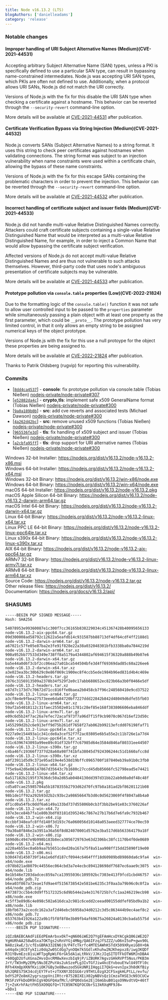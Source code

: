 ```yaml
---
title: Node v16.13.2 (LTS)
blogAuthors: ['danielleadams']
category: 'release'
---
```


### Notable changes

#### Improper handling of URI Subject Alternative Names (Medium)(CVE-2021-44531)

Accepting arbitrary Subject Alternative Name (SAN) types, unless a PKI is specifically defined to use a particular SAN type, can result in bypassing name-constrained intermediates. Node.js was accepting URI SAN types, which PKIs are often not defined to use. Additionally, when a protocol allows URI SANs, Node.js did not match the URI correctly.

Versions of Node.js with the fix for this disable the URI SAN type when checking a certificate against a hostname. This behavior can be reverted through the `--security-revert` command-line option.

More details will be available at [CVE-2021-44531](https://cve.mitre.org/cgi-bin/cvename.cgi?name=CVE-2021-44531) after publication.

#### Certificate Verification Bypass via String Injection (Medium)(CVE-2021-44532)

Node.js converts SANs (Subject Alternative Names) to a string format. It uses this string to check peer certificates against hostnames when validating connections. The string format was subject to an injection vulnerability when name constraints were used within a certificate chain, allowing the bypass of these name constraints.

Versions of Node.js with the fix for this escape SANs containing the problematic characters in order to prevent the injection. This behavior can be reverted through the `--security-revert` command-line option.

More details will be available at [CVE-2021-44532](https://cve.mitre.org/cgi-bin/cvename.cgi?name=CVE-2021-44532) after publication.

#### Incorrect handling of certificate subject and issuer fields (Medium)(CVE-2021-44533)

Node.js did not handle multi-value Relative Distinguished Names correctly. Attackers could craft certificate subjects containing a single-value Relative Distinguished Name that would be interpreted as a multi-value Relative Distinguished Name, for example, in order to inject a Common Name that would allow bypassing the certificate subject verification.

Affected versions of Node.js do not accept multi-value Relative Distinguished Names and are thus not vulnerable to such attacks themselves. However, third-party code that uses node's ambiguous presentation of certificate subjects may be vulnerable.

More details will be available at [CVE-2021-44533](https://cve.mitre.org/cgi-bin/cvename.cgi?name=CVE-2021-44533) after publication.

#### Prototype pollution via `console.table` properties (Low)(CVE-2022-21824)

Due to the formatting logic of the `console.table()` function it was not safe to allow user controlled input to be passed to the `properties` parameter while simultaneously passing a plain object with at least one property as the first parameter, which could be `__proto__`. The prototype pollution has very limited control, in that it only allows an empty string to be assigned numerical keys of the object prototype.

Versions of Node.js with the fix for this use a null protoype for the object these properties are being assigned to.

More details will be available at [CVE-2022-21824](https://cve.mitre.org/cgi-bin/cvename.cgi?name=CVE-2022-21824) after publication.

Thanks to Patrik Oldsberg (rugvip) for reporting this vulnerability.

### Commits

* \[[`8dd4ca4537`](https://github.com/nodejs/node/commit/8dd4ca4537)] - **console**: fix prototype pollution via console.table (Tobias Nießen) [nodejs-private/node-private#307](https://github.com/nodejs-private/node-private/pull/307)
* \[[`e52882da4c`](https://github.com/nodejs/node/commit/e52882da4c)] - **crypto,tls**: implement safe x509 GeneralName format (Tobias Nießen) [nodejs-private/node-private#300](https://github.com/nodejs-private/node-private/pull/300)
* \[[`9a0a189b0b`](https://github.com/nodejs/node/commit/9a0a189b0b)] - **src**: add cve reverts and associated tests (Michael Dawson) [nodejs-private/node-private#300](https://github.com/nodejs-private/node-private/pull/300)
* \[[`4a262d42bc`](https://github.com/nodejs/node/commit/4a262d42bc)] - **src**: remove unused x509 functions (Tobias Nießen) [nodejs-private/node-private#300](https://github.com/nodejs-private/node-private/pull/300)
* \[[`965536fe3d`](https://github.com/nodejs/node/commit/965536fe3d)] - **tls**: fix handling of x509 subject and issuer (Tobias Nießen) [nodejs-private/node-private#300](https://github.com/nodejs-private/node-private/pull/300)
* \[[`a2cbfa95ff`](https://github.com/nodejs/node/commit/a2cbfa95ff)] - **tls**: drop support for URI alternative names (Tobias Nießen) [nodejs-private/node-private#300](https://github.com/nodejs-private/node-private/pull/300)

Windows 32-bit Installer: https://nodejs.org/dist/v16.13.2/node-v16.13.2-x86.msi<br>
Windows 64-bit Installer: https://nodejs.org/dist/v16.13.2/node-v16.13.2-x64.msi<br>
Windows 32-bit Binary: https://nodejs.org/dist/v16.13.2/win-x86/node.exe<br>
Windows 64-bit Binary: https://nodejs.org/dist/v16.13.2/win-x64/node.exe<br>
macOS 64-bit Installer: https://nodejs.org/dist/v16.13.2/node-v16.13.2.pkg<br>
macOS Apple Silicon 64-bit Binary: https://nodejs.org/dist/v16.13.2/node-v16.13.2-darwin-arm64.tar.gz<br>
macOS Intel 64-bit Binary: https://nodejs.org/dist/v16.13.2/node-v16.13.2-darwin-x64.tar.gz<br>
Linux 64-bit Binary: https://nodejs.org/dist/v16.13.2/node-v16.13.2-linux-x64.tar.xz<br>
Linux PPC LE 64-bit Binary: https://nodejs.org/dist/v16.13.2/node-v16.13.2-linux-ppc64le.tar.xz<br>
Linux s390x 64-bit Binary: https://nodejs.org/dist/v16.13.2/node-v16.13.2-linux-s390x.tar.xz<br>
AIX 64-bit Binary: https://nodejs.org/dist/v16.13.2/node-v16.13.2-aix-ppc64.tar.gz<br>
ARMv7 32-bit Binary: https://nodejs.org/dist/v16.13.2/node-v16.13.2-linux-armv7l.tar.xz<br>
ARMv8 64-bit Binary: https://nodejs.org/dist/v16.13.2/node-v16.13.2-linux-arm64.tar.xz<br>
Source Code: https://nodejs.org/dist/v16.13.2/node-v16.13.2.tar.gz<br>
Other release files: https://nodejs.org/dist/v16.13.2/<br>
Documentation: https://nodejs.org/docs/v16.13.2/api/

### SHASUMS

```
-----BEGIN PGP SIGNED MESSAGE-----
Hash: SHA256

54078953e99360087e1c300f7cc36165b838229034c451367428b40095656133  node-v16.13.2-aix-ppc64.tar.gz
09d300008ad58792c12622a5eafdb14c931587bb88713df4df64cdf4ff2188d1  node-v16.13.2-darwin-arm64.tar.gz
a67021c57fe05e87ba2e3fe91f828e22a38a032048301bfb3338ba0a7844219d  node-v16.13.2-darwin-arm64.tar.xz
900a952bb77533d349e738ff8a5179a4344802af694615f36320a888b49b07e6  node-v16.13.2-darwin-x64.tar.gz
ba5e44a0d6f3cbf2cc06ea27a01bca544504bfe3d4ff69369dad85c60a226ee6  node-v16.13.2-darwin-x64.tar.xz
a3e023ea3bc30b629c0e86f069c1900ec8f4ccb5ede1984b96ed831d4b4c469e  node-v16.13.2-headers.tar.gz
2076c3156913509a2378b34f529f2e0c17abb688652ec823b66a3b0f0466e5df  node-v16.13.2-headers.tar.xz
e87d7c173d7c70672d71cc816ffe0baea2b0458cb7f96c248560410e9cd37522  node-v16.13.2-linux-arm64.tar.gz
a3cf8e4e9fbea27573eee6da84720bf7227ddd22842b842d48049d6dfe55fb03  node-v16.13.2-linux-arm64.tar.xz
59af2a54018112c31faec25502e01c1781c28ef85e168f383806606eba846ddf  node-v16.13.2-linux-armv7l.tar.gz
e09c6d5b24f7ac26a7efec72acaf973f7a96d7f15f9cb9078c067d16ef23d50c  node-v16.13.2-linux-armv7l.tar.xz
1455299d2b2c6e913eff9d75b261df7658f27ab062b99213efcdd076198faf71  node-v16.13.2-linux-ppc64le.tar.gz
9227a9e154493a1c341cde8a3cef52f7f2ac03805e6b5a55e2c11b726e1a77d4  node-v16.13.2-linux-ppc64le.tar.xz
331c6396743093a99ee89c01df32bff7c67985d64e3584d846af80331ee44507  node-v16.13.2-linux-s390x.tar.gz
c4ba46fc19366f7377d28a60a98f741bfa38045d7924306244c51d1660afcc8d  node-v16.13.2-linux-s390x.tar.xz
a0f23911d5d9c371e95ad19e4e538d19bffc0965700f187840eb39a91b0c3fb0  node-v16.13.2-linux-x64.tar.gz
7f5e9a42d6e86147867d35643c7b1680c27ccd45db85666fc52798ead5e74421  node-v16.13.2-linux-x64.tar.xz
6a517182b2195f37636dc50a2d65ab0484130dd397d31bb22ab9d0a0df48c48f  node-v16.13.2.pkg
cd5a07cae25985704a5b1878355b2793d62d70fc97b8a181ad2bf86201121b08  node-v16.13.2.tar.gz
98b1de1ff92a292b93d2b2c93bc2a98656647b3d0c0d5623069f4f8047a8b4a0  node-v16.13.2.tar.xz
df1cd0a54fbc0ddf6a6149a133bd737d55806b0cb3f3bb2be91e03c3760226af  node-v16.13.2-win-x64.7z
107e3ece84b7fa1e80b3bdf03181d395246c7867e27b17b6d7e6fa9c7932b467  node-v16.13.2-win-x64.zip
8ccbbf348eafc8ffd140f3d193c76a060056d10148a053aeed327774ce70ec59  node-v16.13.2-win-x86.7z
79a30a8f846e2a3951a36a56f8d824070001d5762e3ba517d6b563364179a18f  node-v16.13.2-win-x86.zip
1690d6c4947e9b998b183b8eca3056729763e63d2306bc38fc1170b4f0de0689  node-v16.13.2-x64.msi
a220a4b55ec0a6b9aa7b5651cded20a167a75f8a51aa908ff15dd25890f19e00  node-v16.13.2-x86.msi
b30d47d1450739f14a1e6dfd187cf0944c6464fff18d60989bd89860da6c9fa4  win-x64/node.exe
c078b821ad8079c44556ec064cbd3a7e4ecbc894128698df7687ec6aae9c3075  win-x64/node.lib
8e1b546e7203dadcec859a7ca13955036c109592bc7303e413f9fcd1cbd46757  win-x64/node_pdb.7z
b6ea03f867a72eae1fd9ae4f5156738542e581be6235c3f0aa3a79b96c0c0f2a  win-x64/node_pdb.zip
4473873cc5b4c0d9ff5172325c6d9b544e2a4e3176725b7cfc1aa246219ecb98  win-x86/node.exe
4c5ff3e89d6c4e098c502a616dca2c981c6cedd2ceead00155ddfef05bd9a1b2  win-x86/node.lib
18bfb673a2cecdc162a3af2d46ebc56958a34d0212c3d5c863444b9ec4aef8c2  win-x86/node_pdb.7z
653763b41926a122a9b1f5f8f8f8e3b09fb4af69675a26024a0130cbada5575d  win-x86/node_pdb.zip
-----BEGIN PGP SIGNATURE-----

iQIzBAEBCAAdFiEEdPEmArbxxOkT+qN606iWE2Q7YgEFAmHcxDYACgkQ06iWE2Q7
YgHURhAA258wDSxa7OKTgs2sRnVYGj4MNg/QA6IFzqJfSZZZ/uO6nI5oP+gwx90L
N48zikwE/3/cfEsGBRA332EN6j9/P4TcTkrfc4MTESAWhKSTdX509XRyeiG0X+0A
u44qdxj8CEfykIiz0dq2w0SCdGg7ynOQm7kSGdlvKhuhw2NJKhepxz8/iwg3KQDf
R31YBvmEzc81sLWFTpgRpWiF6rGk5dA1aLtRkV/JJKcJIqSITDTFkOTW6MJnDBA4
+60QgD2UfuXGnaZHvsQvcRM8wXevzbIq9jP/iZBURK7AgvzGHkRVPf5Nus/PKB3m
JrY/TW3nMy2EMySNu3EZPuYAs2ukSzePLg3IvTGfJiw4kcEYvbouEYwlU49TFl0c
RFh4XmQpXKNfKxiiOK7GBy3e8Bwuzod5GkUNR1IHqgiI7QkG+evnIpx3h8dKfBiy
UhJQRES75K34cdjEY7Fxt+zTXXNYJDIGG6rz9THtL0zgX2CFSxgkHLPtLL/evfu/
bdYS2PZe8mX2ygrszppVniIRtcr8752BIXEiX02pNBVsQz1CmzaTHSE3cN93CUCw
MKSFzVFkDoDR9nIgV4DGFQ4afMcl/dPQ0dsGe2EjI6mGbuB01qsO9NvdtVQ+46tT
7j+ZsKrhFAztFH55XO9QGfQ+lTC05N7KQFOCObrS13kRXqMF9J8=
=bDx1
-----END PGP SIGNATURE-----

```
